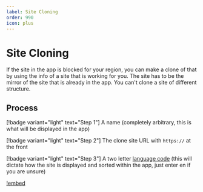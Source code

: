 ```yaml
---
label: Site Cloning
order: 990
icon: plus
---
```


# Site Cloning

If the site in the app is blocked for your region, you can make a clone of that by using the info of a site that is working for you. The site has to be the mirror of the site that is already in the app. You can't clone a site of different structure.

## Process

[!badge variant="light" text="Step 1"] A name (completely arbitrary, this is what will be displayed in the app)

[!badge variant="light" text="Step 2"] The clone site URL with `https://` at the front

[!badge variant="light" text="Step 3"] A two letter [language code](https://en.wikipedia.org/wiki/List_of_ISO_639-1_codes) (this will dictate how the site is displayed and sorted within the app, just enter en if you are unsure)


[!embed](https://www.youtube-nocookie.com/embed/4tR58jyG9uQ)
